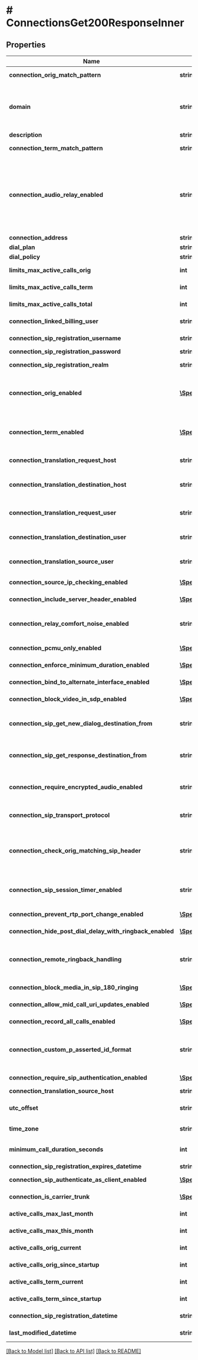 # # ConnectionsGet200ResponseInner

## Properties

Name | Type | Description | Notes
------------ | ------------- | ------------- | -------------
**connection_orig_match_pattern** | **string** | This is the connection&#39;s origination match pattern |
**domain** | **string** | This is the main organization name. This is used to link resource to its group/tenant/organization/enterprise. ~ and * can be used alone in special cases to mean My Domain (~) and All Domains (\\*). |
**description** | **string** | This is the connection&#39;s description | [optional]
**connection_term_match_pattern** | **string** | Defaulted to connection-orig-match-pattern | [optional]
**connection_audio_relay_enabled** | **string** | Available options are \&quot;yes\&quot;, \&quot;optional\&quot;, \&quot;no\&quot;. \&quot;Yes\&quot; will set the connection audio realy to \&quot;automatic\&quot;. \&quot;Optional\&quot; will set it to \&quot;none\&quot;. \&quot;No\&quot; will set it to \&quot;never\&quot;. Default will be \&quot;yes\&quot;. | [optional]
**connection_address** | **string** | This is the connection&#39;s address | [optional]
**dial_plan** | **string** | This is the connection&#39;s dial plan | [optional]
**dial_policy** | **string** | This is the connection&#39;s dial policy | [optional]
**limits_max_active_calls_orig** | **int** | This is the connection&#39;s limit of maximum originating calls | [optional]
**limits_max_active_calls_term** | **int** | This is the connection&#39;s limit of maximum terminating calls | [optional]
**limits_max_active_calls_total** | **int** | This is the connection&#39;s limit of maximum total calls | [optional]
**connection_linked_billing_user** | **string** | This is the connection&#39;s linked billing user | [optional]
**connection_sip_registration_username** | **string** | This is the connection&#39;s authorized username | [optional]
**connection_sip_registration_password** | **string** | This is the connection&#39;s password | [optional]
**connection_sip_registration_realm** | **string** | This is the connection&#39;s authentication realm | [optional]
**connection_orig_enabled** | [**\SpectrumVoip\\\\NetSapiens\Model\YesNoStringYesDefault**](YesNoStringYesDefault.md) | When enabled this rule is available to be user though it may not be active as the timeframe might not match the current time or there could be other hihger priority timeframes. | [optional]
**connection_term_enabled** | [**\SpectrumVoip\\\\NetSapiens\Model\YesNoStringYesDefault**](YesNoStringYesDefault.md) | When enabled this rule is available to be user though it may not be active as the timeframe might not match the current time or there could be other hihger priority timeframes. | [optional]
**connection_translation_request_host** | **string** | This is the connection&#39;s translation request host. | [optional]
**connection_translation_destination_host** | **string** | This is the connection&#39;s translation destination host. This typically comes from the connection-orig-match-pattern. Defaults to &#39;&#39; | [optional] [default to '''']
**connection_translation_request_user** | **string** | This is the connection&#39;s translation request user. This is typically set to [*]. Defaults to \&quot;\&quot; | [optional] [default to '''']
**connection_translation_destination_user** | **string** | This is the connection&#39;s translation destination user. This is typically set to [*]. Defaults to \&quot;\&quot; | [optional] [default to '''']
**connection_translation_source_user** | **string** | This is the connection&#39;s translation source user. This is typically set to [*]. Defaults to \&quot;\&quot; | [optional] [default to '''']
**connection_source_ip_checking_enabled** | [**\SpectrumVoip\\\\NetSapiens\Model\YesNoStringNoDefault**](YesNoStringNoDefault.md) | This settings will control if the the parent feature is enabled. | [optional]
**connection_include_server_header_enabled** | [**\SpectrumVoip\\\\NetSapiens\Model\YesNoStringNoDefault**](YesNoStringNoDefault.md) | This settings will control if the the parent feature is enabled. | [optional]
**connection_relay_comfort_noise_enabled** | **string** | This will set whether there is an RTP Relay comfort noise. Can be set to yes or no. If not set, will be set to system-default | [optional] [default to 'system-default']
**connection_pcmu_only_enabled** | [**\SpectrumVoip\\\\NetSapiens\Model\YesNoStringNoDefault**](YesNoStringNoDefault.md) | This settings will control if the the parent feature is enabled. | [optional]
**connection_enforce_minimum_duration_enabled** | [**\SpectrumVoip\\\\NetSapiens\Model\YesNoStringNoDefault**](YesNoStringNoDefault.md) | This settings will control if the the parent feature is enabled. | [optional]
**connection_bind_to_alternate_interface_enabled** | [**\SpectrumVoip\\\\NetSapiens\Model\YesNoStringNoDefault**](YesNoStringNoDefault.md) | This settings will control if the the parent feature is enabled. | [optional]
**connection_block_video_in_sdp_enabled** | [**\SpectrumVoip\\\\NetSapiens\Model\YesNoStringNoDefault**](YesNoStringNoDefault.md) | This settings will control if the the parent feature is enabled. | [optional]
**connection_sip_get_new_dialog_destination_from** | **string** | This will set the new dialog destination. Values available are contact-header or via-header. Default would be default-ip | [optional] [default to 'default-ip']
**connection_sip_get_response_destination_from** | **string** | This will set the response desination. Values available will be contact-header or via-header. Default will be default-ip | [optional] [default to 'default-ip']
**connection_require_encrypted_audio_enabled** | **string** | This will set whether audio encryption is required. Options availabe are \&quot;optional\&quot; and \&quot;yes\&quot;. Defaults to no | [optional] [default to 'no']
**connection_sip_transport_protocol** | **string** | This will set the SIP transport protocol. Options are \&quot;TCP and \&quot;TLS\&quot;. Default will be UDP | [optional] [default to 'UDP']
**connection_check_orig_matching_sip_header** | **string** | This will set whether to check whether the origination matches the SIP header. Options are \&quot;to\&quot;, \&quot;request\&quot;, or \&quot;contact\&quot;. Default will default to \&quot;from\&quot; | [optional] [default to 'from']
**connection_sip_session_timer_enabled** | **string** | This will set the SIP session timer. Options are setting to \&quot;no\&quot; or not setting at all, which will default to the system-default | [optional] [default to 'system-default']
**connection_prevent_rtp_port_change_enabled** | [**\SpectrumVoip\\\\NetSapiens\Model\YesNoStringNoDefault**](YesNoStringNoDefault.md) | This settings will control if the the parent feature is enabled. | [optional]
**connection_hide_post_dial_delay_with_ringback_enabled** | [**\SpectrumVoip\\\\NetSapiens\Model\YesNoStringNoDefault**](YesNoStringNoDefault.md) | This settings will control if the the parent feature is enabled. | [optional]
**connection_remote_ringback_handling** | **string** | This will set the remote ringback handling. Options are \&quot;no-ringback\&quot; and \&quot;local-only\&quot;. Default will be set to \&quot;allowed\&quot;. | [optional] [default to 'allowed']
**connection_block_media_in_sip_180_ringing** | [**\SpectrumVoip\\\\NetSapiens\Model\YesNoStringNoDefault**](YesNoStringNoDefault.md) | This settings will control if the the parent feature is enabled. | [optional]
**connection_allow_mid_call_uri_updates_enabled** | [**\SpectrumVoip\\\\NetSapiens\Model\YesNoStringNoDefault**](YesNoStringNoDefault.md) | This settings will control if the the parent feature is enabled. | [optional]
**connection_record_all_calls_enabled** | [**\SpectrumVoip\\\\NetSapiens\Model\YesNoStringNoDefault**](YesNoStringNoDefault.md) | This settings will control if the the parent feature is enabled. | [optional]
**connection_custom_p_asserted_id_format** | **string** | This will set the PAId of the connection. Example input \&quot;sample\&quot; will translate to \&quot;PAId&#x3D;sample\&quot; in call rules | [optional]
**connection_require_sip_authentication_enabled** | [**\SpectrumVoip\\\\NetSapiens\Model\YesNoStringNoDefault**](YesNoStringNoDefault.md) | This settings will control if the the parent feature is enabled. | [optional]
**connection_translation_source_host** | **string** |  | [optional]
**utc_offset** | **string** | This is the utc offset of the connection. Example \&quot;-7\&quot; for US/Pacific | [optional]
**time_zone** | **string** | This is the timezone of the connection | [optional]
**minimum_call_duration_seconds** | **int** |  | [optional] [default to 0]
**connection_sip_registration_expires_datetime** | **string** |  | [optional]
**connection_sip_authenticate_as_client_enabled** | [**\SpectrumVoip\\\\NetSapiens\Model\YesNoStringNoDefault**](YesNoStringNoDefault.md) | This settings will control if the the parent feature is enabled. | [optional]
**connection_is_carrier_trunk** | [**\SpectrumVoip\\\\NetSapiens\Model\YesNoStringNoDefault**](YesNoStringNoDefault.md) | This settings will control if the the parent feature is enabled. | [optional]
**active_calls_max_last_month** | **int** |  | [optional] [readonly]
**active_calls_max_this_month** | **int** |  | [optional] [readonly]
**active_calls_orig_current** | **int** |  | [optional] [readonly]
**active_calls_orig_since_startup** | **int** |  | [optional] [readonly]
**active_calls_term_current** | **int** |  | [optional] [readonly]
**active_calls_term_since_startup** | **int** |  | [optional] [readonly]
**connection_sip_registration_datetime** | **string** |  | [optional] [readonly]
**last_modified_datetime** | **string** |  | [optional] [readonly]

[[Back to Model list]](../../README.md#models) [[Back to API list]](../../README.md#endpoints) [[Back to README]](../../README.md)

